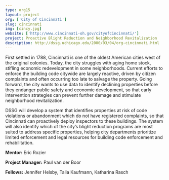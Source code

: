 ```yaml
---
type: org15
layout: project
org: ['City of Cincinnati']
slug: cincinnati
img: [cincy.jpg]
website: ['http://www.cincinnati-oh.gov/cityofcincinnati/']
project: Proactive Blight Reduction and Neighborhood Revitalization
description: http://dssg.uchicago.edu/2000/03/04/org-cincinnati.html
---
```


<p>First settled in 1788, Cincinnati is one of the oldest American cities west of the original colonies. Today, the city struggles with aging home stock, stifling economic redevelopment in some neighborhoods. Current efforts to enforce the building code citywide are largely reactive, driven by citizen complaints and often occurring too late to salvage the property. Going forward, the city wants to use data to identify declining properties before they endanger public safety and economic development, so that early intervention strategies can prevent further damage and stimulate neighborhood revitalization.</p>

<p>DSSG will develop a system that identifies properties at risk of code violations or abandonment which do not have registered complaints, so that Cincinnati can proactively deploy inspectors to these buildings. The system will also identify which of the city’s blight reduction programs are most suited to address specific properties, helping city departments prioritize limited enforcement and legal resources for building code enforcement and rehabilitation.</p>

<p><b>Mentor:</b> Eric Rozier

<p><b>Project Manager:</b> Paul van der Boor

<p><b>Fellows:</b> Jennifer Helsby, Talia Kaufmann, Katharina Rasch
